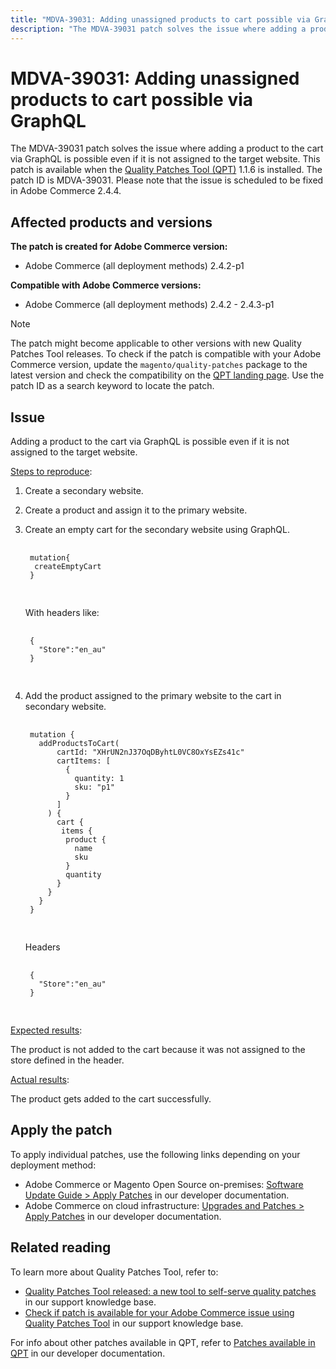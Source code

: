 ```yaml
---
title: "MDVA-39031: Adding unassigned products to cart possible via GraphQL"
description: "The MDVA-39031 patch solves the issue where adding a product to the cart via GraphQL is possible even if it is not assigned to the target website. This patch is available when the [Quality Patches Tool (QPT)](/help/announcements/adobe-commerce-announcements/magento-quality-patches-released-new-tool-to-self-serve-quality-patches.md) 1.1.6 is installed. The patch ID is MDVA-39031. Please note that the issue is scheduled to be fixed in Adobe Commerce 2.4.4."
---
```


# MDVA-39031: Adding unassigned products to cart possible via GraphQL

The MDVA-39031 patch solves the issue where adding a product to the cart via GraphQL is possible even if it is not assigned to the target website. This patch is available when the [Quality Patches Tool (QPT)](/help/announcements/adobe-commerce-announcements/magento-quality-patches-released-new-tool-to-self-serve-quality-patches.md) 1.1.6 is installed. The patch ID is MDVA-39031. Please note that the issue is scheduled to be fixed in Adobe Commerce 2.4.4.

## Affected products and versions

**The patch is created for Adobe Commerce version:**

* Adobe Commerce (all deployment methods) 2.4.2-p1

**Compatible with Adobe Commerce versions:**

* Adobe Commerce (all deployment methods) 2.4.2 - 2.4.3-p1

>[!NOTE]
>
>The patch might become applicable to other versions with new Quality Patches Tool releases. To check if the patch is compatible with your Adobe Commerce version, update the `magento/quality-patches` package to the latest version and check the compatibility on the [QPT landing page](https://devdocs.magento.com/quality-patches/tool.html#patch-grid). Use the patch ID as a search keyword to locate the patch.

## Issue

Adding a product to the cart via GraphQL is possible even if it is not assigned to the target website.

<u>Steps to reproduce</u>:

1. Create a secondary website.
1. Create a product and assign it to the primary website.
1. Create an empty cart for the secondary website using GraphQL.

    <pre>
    <code class="language-graphql">
    mutation{
     createEmptyCart
    }
    </code>
    </pre>

    With headers like:

    <pre>
    <code class="language-graphql">
    {
      "Store":"en_au"
    }
    </code>
    </pre>

1. Add the product assigned to the primary website to the cart in secondary website.

    <pre>
    <code class="language-graphql">
    mutation {
      addProductsToCart(
          cartId: "XHrUN2nJ37OqDByhtL0VC8OxYsEZs41c"
          cartItems: [
            {
              quantity: 1
              sku: "p1"
            }
          ]
        ) {
          cart {
           items {
            product {
              name
              sku
            }
            quantity
          }
        }
      }
    }
    </code>
    </pre>

    Headers

    <pre>
    <code class="language-graphql">
    {
      "Store":"en_au"
    }
    </code>
    </pre>

<u>Expected results</u>:

The product is not added to the cart because it was not assigned to the store defined in the header.

<u>Actual results</u>:

The product gets added to the cart successfully.

## Apply the patch

To apply individual patches, use the following links depending on your deployment method:

* Adobe Commerce or Magento Open Source on-premises: [Software Update Guide > Apply Patches](https://devdocs.magento.com/guides/v2.4/comp-mgr/patching/mqp.html) in our developer documentation.
* Adobe Commerce on cloud infrastructure: [Upgrades and Patches > Apply Patches](https://devdocs.magento.com/cloud/project/project-patch.html) in our developer documentation.

## Related reading

To learn more about Quality Patches Tool, refer to:

* [Quality Patches Tool released: a new tool to self-serve quality patches](/help/announcements/adobe-commerce-announcements/magento-quality-patches-released-new-tool-to-self-serve-quality-patches.md) in our support knowledge base.
* [Check if patch is available for your Adobe Commerce issue using Quality Patches Tool](https://support.magento.com/hc/en-us/articles/360047125252) in our support knowledge base.

For info about other patches available in QPT, refer to [Patches available in QPT](https://devdocs.magento.com/quality-patches/tool.html#patch-grid) in our developer documentation.